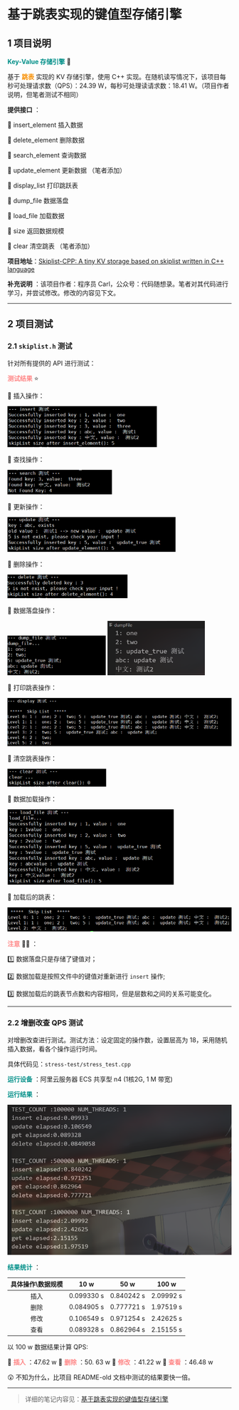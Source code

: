 # 基于跳表实现的键值型存储引擎

## 1 项目说明

**<font color = 008F88>Key-Value 存储引擎</font>**  :sunflower:

基于 **<font color = F88F00>跳表</font>** 实现的 KV 存储引擎，使用 C++ 实现。在随机读写情况下，该项目每秒可处理请求数（QPS）：24.39 W，每秒可处理读请求数：18.41 W。（项目作者说明，但笔者测试不相同）

**提供接口** ：

:small_blue_diamond: insert_element  插入数据

:small_orange_diamond: delete_element 删除数据

:small_blue_diamond: search_element 查询数据

:small_orange_diamond: update_element 更新数据 （笔者添加）

:small_blue_diamond: display_list  打印跳跃表

:small_orange_diamond: dump_file  数据落盘

:small_blue_diamond: load_file 加载数据

:small_orange_diamond: size  返回数据规模

:small_blue_diamond: clear  清空跳表 （笔者添加）

**项目地址**：[Skiplist-CPP: A tiny KV storage based on skiplist written in C++ language ](https://github.com/youngyangyang04/Skiplist-CPP)

**补充说明** ：该项目作者：程序员 Carl，公众号：代码随想录。笔者对其代码进行学习，并尝试修改。修改的内容见下文。

----

## 2 项目测试

### 2.1 `skiplist.h` 测试

针对所有提供的 API 进行测试：

**<font color = FF8888>测试结果</font>** :star:

:small_blue_diamond: 插入操作：

<img src="Skiplist-CPP/insert_test.png" style="zoom:61%;" />

:small_orange_diamond: 查找操作：

<img src="Skiplist-CPP/search_test.png" style="zoom:61%;" />

:small_blue_diamond: 更新操作：

<img src="Skiplist-CPP/update_test.png" style="zoom:61%;" />

:small_orange_diamond: 删除操作：

<img src="Skiplist-CPP/delete_test.png" style="zoom:61%;" />

:small_blue_diamond: 数据落盘操作：

<img src="Skiplist-CPP/dump_test.png" style="zoom:61%;" />     <img src="Skiplist-CPP/dumpFile.png" style="zoom:61%;" />

:small_orange_diamond: 打印跳表操作：

<img src="Skiplist-CPP/display_test.png" style="zoom:61%;" />

:small_blue_diamond: 清空跳表操作：

<img src="Skiplist-CPP/clear_test.png" style="zoom:61%;" />

:small_orange_diamond: 数据加载操作：

<img src="Skiplist-CPP/load_test.png" style="zoom:61%;" />

:small_blue_diamond: 加载后的跳表：

<img src="Skiplist-CPP/display_test2.png" style="zoom:61%;" />



**<font color = FF8888>注意</font>** :raising_hand_man:  ：

:one: 数据落盘只是存储了键值对；

:two: 数据加载是按照文件中的键值对重新进行 `insert`  操作;

:three: 数据加载后的跳表节点数和内容相同，但是层数和之间的关系可能变化。

-----

### 2.2  增删改查 QPS 测试

对增删改查进行测试。测试方法：设定固定的操作数，设置层高为 18，采用随机插入数据，看各个操作运行时间。

具体代码见：`stress-test/stress_test.cpp`

**<font color = 008F88>运行设备</font>** ：阿里云服务器 ECS 共享型 n4 (1核2G, 1 M 带宽)

**<font color = 008F88>运行结果</font>** ：

<img src="Skiplist-CPP/qps_test.png" style="zoom:61%;" />

**<font color = 008F88>结果统计</font>** ：

| 具体操作\数据规模 |    10 w    |    50 w    |   100 w   |
| :---------------: | :--------: | :--------: | :-------: |
|       插入        | 0.099330 s | 0.840242 s | 2.09992 s |
|       删除        | 0.084905 s | 0.777721 s | 1.97519 s |
|       修改        | 0.106549 s | 0.971254 s | 2.42625 s |
|       查看        | 0.089328 s | 0.862964 s | 2.15155 s |

以 100 w 数据结果计算 QPS:

:small_blue_diamond: **<font color = FF8888>插入</font>** ：47.62 w :small_orange_diamond: **<font color = FF8888>删除</font>** ：50. 63 w :small_blue_diamond: **<font color = FF8888>修改</font>** ：41.22 w :small_orange_diamond: **<font color = FF8888>查看</font>** ：46.48 w

:astonished: 不知为什么，比项目 README-old 文档中测试的结果要快一倍。

----

> 详细的笔记内容见：[基于跳表实现的键值型存储引擎 ](https://czgitaccount.github.io/Database/Skiplist-CPP/)

